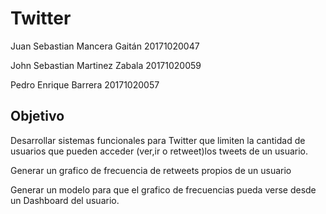 # Twitter

Juan Sebastian Mancera Gaitán 20171020047

John Sebastian Martinez Zabala 20171020059

Pedro Enrique Barrera 20171020057


## Objetivo 

Desarrollar sistemas funcionales para Twitter que limiten la cantidad de usuarios que pueden acceder (ver,ir o retweet)los tweets de un usuario.

Generar un grafico de frecuencia de retweets propios de un usuario

Generar un modelo para que el grafico de frecuencias pueda verse desde un Dashboard del usuario.
